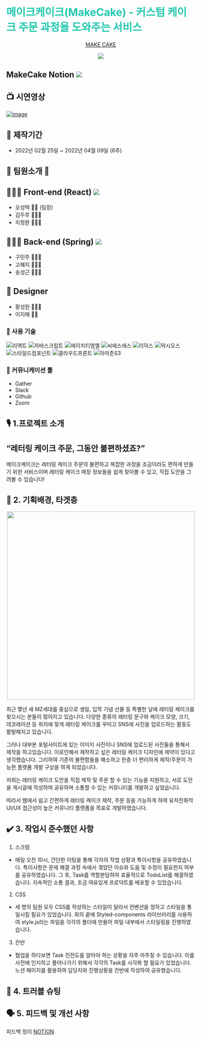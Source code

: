 

# **<span style="color:#23C8AF">메이크케이크(MakeCake) - 커스텀 케이크 주문 과정을 도와주는 서비스 </span>**

<p align="center"><a href="https://make-cake.com">MAKE CAKE</a></p>

<p align="center"><img src="https://user-images.githubusercontent.com/97425158/161680492-266f80e7-709d-41c5-82b0-eb025f387f9c.png"></p>

## MakeCake Notion <a href="https://www.notion.so/4-Make-Cake-335c038c8d354afeb549b6dbe7b9a8f5"><img src="https://img.shields.io/badge/Notion-000000?style=flat&logo=Notion&logoColor=white&link=https://available-parent-09c.notion.site/12-aac1c51225424d16bda9bcce1bdb2360"></a>

## 📺 시연영상

[![image](https://user-images.githubusercontent.com/97425158/161682290-d885e68c-5f59-4429-a4b9-fa673ed39585.svg)](https://www.naver.com/)

## 📅 제작기간 

* 2022년 02월 25일 ~ 2022년 04월 09일 (6주)

## 💃 팀원소개 🕺

## 👨🏻‍💻 Front-end (React) <a href="https://github.com/makecake04/makecake_FE"><img src="https://img.shields.io/badge/GitHub-000000?style=flat&logo=GitHub&logoColor=white&link=https://github.com/spacejay1007/plogging_FE"/></a>

  * 오성택 🤵🏻 (팀장)
  * 김두루 🤵🏼‍♂️
  * 지정환 🤵🏽‍♂️

## 🧑🏽‍💻 Back-end (Spring) <a href="https://github.com/makecake04/makecake_BE"><img src="https://img.shields.io/badge/GitHub-000000?style=flat&logo=GitHub&logoColor=white&link=https://github.com/spacejay1007/plogging_FE"/></a>

  * 구민주 👩🏻‍⚖️
  * 고혜지 🧑🏻‍💼
  * 송성근 🤵🏻‍♂️

## 🎨 Designer 

  * 황성원 👩🏻‍🎨
  * 이지해 👩‍🎨

### 🔧 사용 기술

![리액트](https://user-images.githubusercontent.com/97425158/161745107-cc062718-9c52-4446-8f14-9faba0b9dea7.svg)
![자바스크립트](https://user-images.githubusercontent.com/97425158/161745127-a3fa5ed0-ceb6-427a-94d1-834d762fd3b4.svg)
![에이치티엠엘](https://user-images.githubusercontent.com/97425158/161745161-566f015b-0ec2-4bba-82aa-f3bb7498bdd7.svg)
![씨에스에스](https://user-images.githubusercontent.com/97425158/161745198-92ff3896-7ce0-4946-a8b4-e6d23223eb3b.svg)
![리덕스](https://user-images.githubusercontent.com/97425158/161745222-ea0ba9bf-86e4-48cb-8a44-f8d8bfec2d02.svg)
![악시오스](https://user-images.githubusercontent.com/97425158/161745239-453b4075-7bd0-4c63-9c5a-5c1d76021b8d.svg)
![스타일드컴포넌트](https://user-images.githubusercontent.com/97425158/161745269-27a8a71d-788d-4bdf-97e8-f86c97b224a9.svg)
![클라우드프론트](https://user-images.githubusercontent.com/97425158/161745404-114d6c7d-c720-4370-b0dd-4aea4893bb1d.svg)
![아마존S3](https://user-images.githubusercontent.com/97425158/161744999-3ae8a4d1-48d8-41fc-af06-c601f6e1fc4d.svg)

### 💬 커뮤니케이션 툴

- Gather
- Slack
- Github
- Zoom

## 🎙 **1.프로젝트 소개**
## “레터링 케이크 주문, 그동안 불편하셨죠?”

메이크케이크는 레터링 케이크 주문의 불편하고 복잡한 과정을 조금이라도 편하게 만들기 위한 서비스이며 레터링 케이크 매장 정보들을 쉽게 찾아볼 수 있고, 직접 도안을 그려볼 수 있습니다!

## 🎯 **2. 기획배경, 타겟층**
<p align="center"><img src="https://user-images.githubusercontent.com/97425158/161731819-26aeb19a-3bec-4110-813f-cee26477817d.png" height="500"></img></p>

최근 몇년 새 MZ세대를 중심으로 생일, 입학 기념 선물 등 특별한 날에 레터링 케이크를 찾으시는 분들이 많아지고 있습니다. 
다양한 종류의 레터링 문구와 케이크 모양, 크기, 데코레이션 등 취지에 맞게 레터링 케이크를 꾸미고 SNS에 사진을 업로드하는 활동도 활발해지고 있습니다.

그러나 대부분 포털사이트에 있는 이미지 사진이나 SNS에 업로드된 사진들을 통해서 제작을 하고있습니다. 이로인해서 제작하고 싶은 레터링 케이크 디자인에 제약이 있다고 생각했습니다.
그리하여 기존의 불편함들을 해소하고 한층 더 편리하게 제작/주문이 가능한 플랫폼 개발 구상을 하게 되었습니다.

저희는 레터링 케이크 도안을 직접 제작 및 주문 할 수 있는 기능을 지원하고, 서로 도안을 게시글에 작성하여 공유하며 소통할 수 있는 커뮤니티를 개발하고 싶었습니다.

따라서 웹에서 쉽고 간편하게 레터링 케이크 제작, 주문 등을 가능하게 하여 유저친화적 UI/UX 접근성이 높은 커뮤니티 플랫폼을 목표로 개발하였습니다.

## ✔️ **3. 작업시 준수했던 사항**
1. 스크럼

- 매일 오전 10시, 간단한 미팅을 통해 각자의 작업 상황과 특이사항을 공유하였습니다. 특이사항은 문제 해결 과정 속에서 겪었던 이슈와 도움 및 수정이 필요한지 여부를 공유하였습니다. 그 후, Task를 역할분담하여 효율적으로 TodoList를 해결하였습니다. 지속적인 소통 결과, 조금 여유있게 프로덕트를 배포할 수 있었습니다.

2. CSS

- 세 명의 팀원 모두 CSS를 작성하는 스타일이 달라서 컨벤션을 정하고 스타일을 통일시킬 필요가 있었습니다. 회의 끝에 Styled-components 라이브러리를 사용하여 style.js라는 파일을 각각의 폴더에 만들어 파일 내부에서 스타일링을 진행하였습니다.

3. 칸반

- 협업을 하다보면 Task 진전도를 알아야 하는 상황을 자주 마주칠 수 있습니다. 이를 사전에 인지하고 풀어나가기 위해서 각각의 Task를 시각화 할 필요가 있었습니다. 노션 페이지를 활용하여 담당자와 진행상황을 칸반에 작성하여 공유했습니다.

## 🙈 **4. 트러블 슈팅**

## 🗣 **5. 피드백 및 개선 사항**
피드백 정리 <a href="https://www.notion.so/05da5680b0744123a55b34cfa3d1d2d4">NOTION</a>
